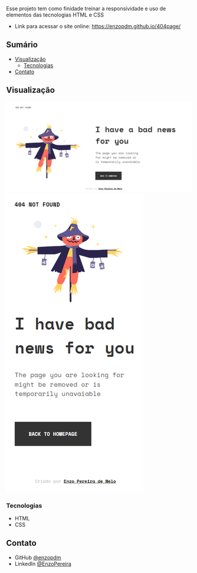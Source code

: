 Esse projeto tem como finidade treinar a responsividade e uso de elementos das tecnologias HTML e CSS

- Link para acessar o site online: https://enzopdm.github.io/404page/

<!-- Sumário -->

## Sumário

- [Visualização](#vizualização)
  - [Tecnologias](#tecnologias)
- [Contato](#contato)

<!-- First view -->

## Visualização

![screenshot](./assets/screenshot.png)
![screenshot](./assets/screenshot-mobile.png)
### Tecnologias

- HTML
- CSS

## Contato

- GitHub [@enzopdm](https://github.com/enzopdm)
- LinkedIn [@EnzoPereira](https://www.linkedin.com/in/enzo-pereira-a5001a221/)